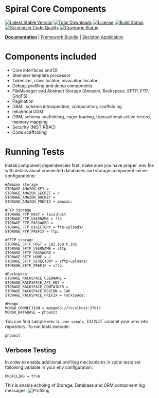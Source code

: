 Spiral Core Components
================================

[![Latest Stable Version](https://poser.pugx.org/spiral/components/v/stable)](https://packagist.org/packages/spiral/components) 
[![Total Downloads](https://poser.pugx.org/spiral/components/downloads)](https://packagist.org/packages/spiral/components)
[![License](https://poser.pugx.org/spiral/components/license)](https://packagist.org/packages/spiral/components)
[![Build Status](https://travis-ci.org/spiral/components.svg?branch=master)](https://travis-ci.org/spiral/components)
[![Scrutinizer Code Quality](https://scrutinizer-ci.com/g/spiral/components/badges/quality-score.png)](https://scrutinizer-ci.com/g/spiral/components/?branch=master)
[![Coverage Status](https://coveralls.io/repos/github/spiral/components/badge.svg?branch=feature/pre-split)](https://coveralls.io/github/spiral/components?branch=feature/pre-split)

<b>[Documentation](http://spiral-framework.com/guide)</b> | [Framework Bundle](https://github.com/spiral/spiral) | [Skeleton Application](https://github.com/spiral/application)

# Components included
  - Core interfaces and DI
  - Stempler template processor
  - Tokenizer, class locator, invocation locator
  - Debug, profiling and dump components
  - FileManager and Abstract Storage (Amazon, Rackspace, SFTP, FTP, GridFS)
  - Pagination
  - DBAL, schema introspection, comparation, scaffolding
  - Iehahrical ODM
  - ORM, schema scaffolding, eager loading, transactional active record, memory mapping
  - Security (NIST RBAC)
  - Code scaffolding

# Running Tests
Install component dependencies first, make sure you have proper .env file with details about
connected databases and storage component server configurations:

```
#Amazon storage
STORAGE_AMAZON_KEY =
STORAGE_AMAZON_SECRET = /
STORAGE_AMAZON_BUCKET =
STORAGE_AMAZON_PREFIX = amazon:

#FTP Storage
STORAGE_FTP_HOST = localhost
STORAGE_FTP_USERNAME = ftp
STORAGE_FTP_PASSWORD =
STORAGE_FTP_DIRECTORY = ftp-uploads/
STORAGE_FTP_PREFIX = ftp:

#SFTP storage
STORAGE_SFTP_HOST = 192.168.0.102
STORAGE_SFTP_USERNAME = sftp
STORAGE_SFTP_PASSWORD =
STORAGE_SFTP_HOME = /
STORAGE_SFTP_DIRECTORY = sftp-uploads/
STORAGE_SFTP_PREFIX = sftp:

#Rackspace
STORAGE_RACKSPACE_USERNAME =
STORAGE_RACKSPACE_API_KEY =
STORAGE_RACKSPACE_CONTAINER =
STORAGE_RACKSPACE_REGION = IAD
STORAGE_RACKSPACE_PREFIX = rackspace:

#Mongo
MONGO_CONNECTION = mongodb://localhost:27017
MONGO_DATABASE = phpunit
```

You can find sample env in `.env.sample`, DO NOT commit your .env into repository. To run tests
execute:

```
phpunit
```

## Verbose Testing
In order to enable additional profiling mechanisms in spiral tests set following variable in your 
env configuration:

```
PROFILING = true
```

This is enable echoing of Storage, Database and ORM component log messages.
![Profiling](http://image.prntscr.com/image/96e68443490948e59badf8907f8ee0fd.png)
